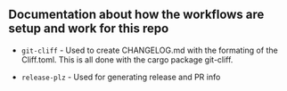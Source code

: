 ## Documentation about how the workflows are setup and work for this repo

- `git-cliff` -  Used to create CHANGELOG.md with the formating of the Cliff.toml. This is all done with the cargo package git-cliff.

- `release-plz` - Used for generating release and PR info  